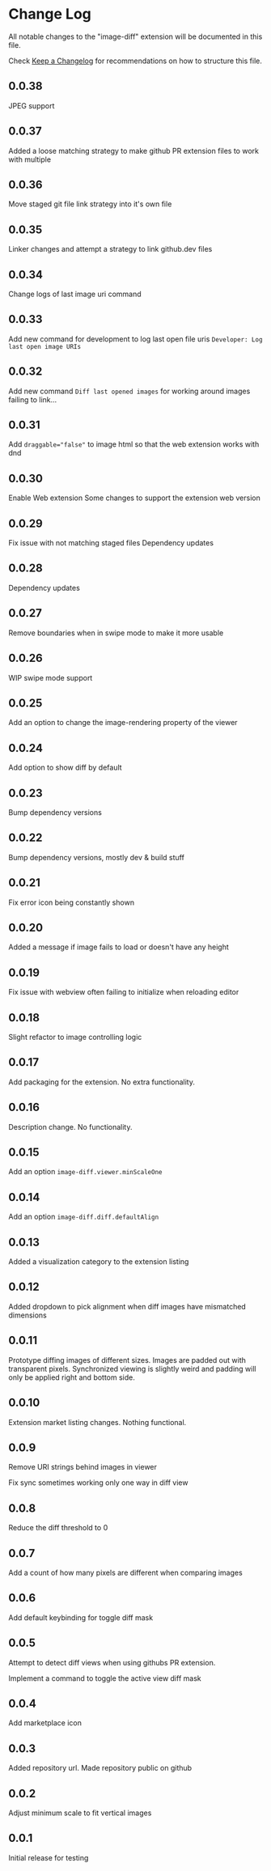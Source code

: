 # Change Log

All notable changes to the "image-diff" extension will be documented in this file.

Check [Keep a Changelog](http://keepachangelog.com/) for recommendations on how to structure this file.

## 0.0.38

JPEG support

## 0.0.37

Added a loose matching strategy to make github PR extension files to work with multiple 

## 0.0.36

Move staged git file link strategy into it's own file

## 0.0.35

Linker changes and attempt a strategy to link github.dev files

## 0.0.34

Change logs of last image uri command

## 0.0.33

Add new command for development to log last open file uris `Developer: Log last open image URIs`

## 0.0.32

Add new command `Diff last opened images` for working around images failing to
link...

## 0.0.31

Add `draggable="false"` to image html so that the web extension works with dnd

## 0.0.30

Enable Web extension
Some changes to support the extension web version

## 0.0.29

Fix issue with not matching staged files
Dependency updates

## 0.0.28

Dependency updates

## 0.0.27

Remove boundaries when in swipe mode to make it more usable

## 0.0.26

WIP swipe mode support

## 0.0.25

Add an option to change the image-rendering property of the viewer

## 0.0.24

Add option to show diff by default

## 0.0.23

Bump dependency versions

## 0.0.22

Bump dependency versions, mostly dev & build stuff

## 0.0.21

Fix error icon being constantly shown

## 0.0.20

Added a message if image fails to load or doesn't have any height

## 0.0.19

Fix issue with webview often failing to initialize when reloading editor

## 0.0.18

Slight refactor to image controlling logic

## 0.0.17

Add packaging for the extension. No extra functionality.

## 0.0.16

Description change. No functionality.

## 0.0.15

Add an option `image-diff.viewer.minScaleOne`

## 0.0.14

Add an option `image-diff.diff.defaultAlign`

## 0.0.13

Added a visualization category to the extension listing

## 0.0.12

Added dropdown to pick alignment when diff images have mismatched dimensions

## 0.0.11

Prototype diffing images of different sizes.
Images are padded out with transparent pixels.
Synchronized viewing is slightly weird and padding will only be applied right and bottom side.

## 0.0.10

Extension market listing changes. Nothing functional.

## 0.0.9

Remove URI strings behind images in viewer

Fix sync sometimes working only one way in diff view

## 0.0.8

Reduce the diff threshold to 0

## 0.0.7

Add a count of how many pixels are different when comparing images

## 0.0.6

Add default keybinding for toggle diff mask

## 0.0.5

Attempt to detect diff views when using githubs PR extension.

Implement a command to toggle the active view diff mask


## 0.0.4

Add marketplace icon

## 0.0.3

Added repository url. Made repository public on github

## 0.0.2

Adjust minimum scale to fit vertical images

## 0.0.1

Initial release for testing

